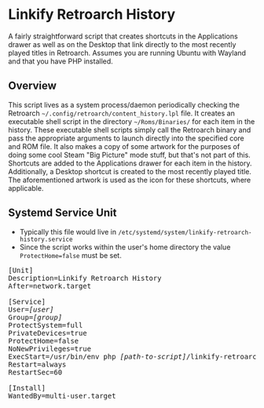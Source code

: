 # Linkify Retroarch History

A fairly straightforward script that creates shortcuts in the Applications drawer as well as on the Desktop that link directly to the most recently played titles in Retroarch. Assumes you are running Ubuntu with Wayland and that you have PHP installed.

## Overview

This script lives as a system process/daemon periodically checking the Retroarch `~/.config/retroarch/content_history.lpl` file. It creates an executable shell script in the directory `~/Roms/Binaries/` for each item in the history. These executable shell scripts simply call the Retroarch binary and pass the appropriate arguments to launch directly into the specified core and ROM file. It also makes a copy of some artwork for the purposes of doing some cool Steam "Big Picture" mode stuff, but that's not part of this. Shortcuts are added to the Applications drawer for each item in the history. Additionally, a Desktop shortcut is created to the most recently played title. The aforementioned artwork is used as the icon for these shortcuts, where applicable.

## Systemd Service Unit

* Typically this file would live in `/etc/systemd/system/linkify-retroarch-history.service`
* Since the script works within the user's home directory the value `ProtectHome=false` must be set.

<pre>
[Unit]
Description=Linkify Retroarch History
After=network.target

[Service]
User=<i>[user]</i>
Group=<i>[group]</i>
ProtectSystem=full
PrivateDevices=true
ProtectHome=false
NoNewPrivileges=true
ExecStart=/usr/bin/env php <i>[path-to-script]</i>/linkify-retroarch-history
Restart=always
RestartSec=60

[Install]
WantedBy=multi-user.target
</pre>